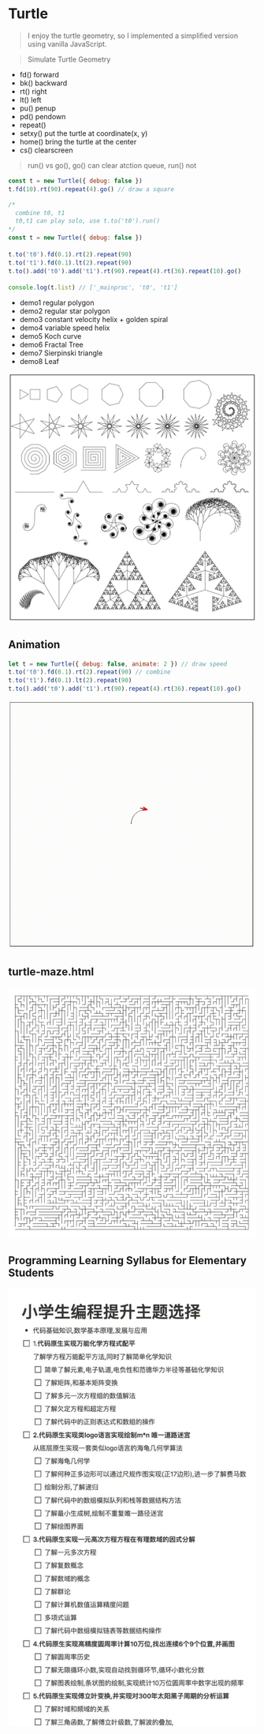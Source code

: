 # Turtle

> I enjoy the turtle geometry, so I implemented a simplified version using vanilla JavaScript.

> Simulate Turtle Geometry

- fd() forward
- bk() backward
- rt() right
- lt() left
- pu() penup
- pd() pendown
- repeat()
- setxy() put the turtle at coordinate(x, y)
- home() bring the turtle at the center
- cs() clearscreen

> run() vs go(), go() can clear atction queue, run() not

```javascript
const t = new Turtle({ debug: false })
t.fd(10).rt(90).repeat(4).go() // draw a square
```

```javascript
/*
  combine t0, t1
  t0,t1 can play solo, use t.to('t0').run()
*/
const t = new Turtle({ debug: false })

t.to('t0').fd(0.1).rt(2).repeat(90)
t.to('t1').fd(0.1).lt(2).repeat(90)
t.to().add('t0').add('t1').rt(90).repeat(4).rt(36).repeat(10).go()

console.log(t.list) // ['_mainproc', 't0', 't1']
```

- demo1 regular polygon
- demo2 regular star polygon
- demo3 constant velocity helix + golden spiral
- demo4 variable speed helix
- demo5 Koch curve
- demo6 Fractal Tree
- demo7 Sierpinski triangle
- demo8 Leaf

![screenshot](https://github.com/kongnet/turtle/blob/main/screenshot/s1.png)

## Animation

```javascript
let t = new Turtle({ debug: false, animate: 2 }) // draw speed
t.to('t0').fd(0.1).rt(2).repeat(90) // combine
t.to('t1').fd(0.1).lt(2).repeat(90)
t.to().add('t0').add('t1').rt(90).repeat(4).rt(36).repeat(10).go()
```

![Animation](https://github.com/kongnet/turtle/blob/main/screenshot/s3.gif)

## turtle-maze.html

![Maze](https://github.com/kongnet/turtle/blob/main/screenshot/s2.jpg)

## Programming Learning Syllabus for Elementary Students

![Maze](https://github.com/kongnet/turtle/blob/main/screenshot/s4.png)